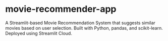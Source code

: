 # movie-recommender-app
A Streamlit-based Movie Recommendation System that suggests similar movies based on user selection. Built with Python, pandas, and scikit-learn. Deployed using Streamlit Cloud.
